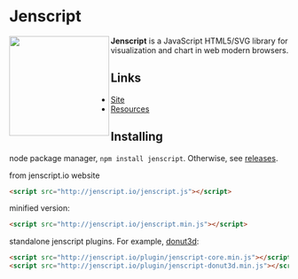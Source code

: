 # Jenscript

<a href="http://jenscript.io"><img width="180" height="180" src="http://jenscript.io/svg/jenscript.svg"  align="left"></a>
**Jenscript** is a JavaScript HTML5/SVG library for visualization and chart in web modern browsers.
  
  
   
   


## Links

* [Site](http://jenscript.io)
* [Resources](http://jenscript.io/jenscript/charts/samples/)

## Installing

node package manager, `npm install jenscript`. Otherwise, see [releases](https://github.com/sjanaud/jenscript/releases).


from jenscript.io website

```html
<script src="http://jenscript.io/jenscript.js"></script>
```

minified version:

```html
<script src="http://jenscript.io/jenscript.min.js"></script>
```

standalone jenscript plugins. For example, [donut3d](https://github.com/sjanaud/jenscript/tree/master/src/plugins/donut3d):

```html
<script src="http://jenscript.io/plugin/jenscript-core.min.js"></script>
<script src="http://jenscript.io/plugin/jenscript-donut3d.min.js"></script>
```



